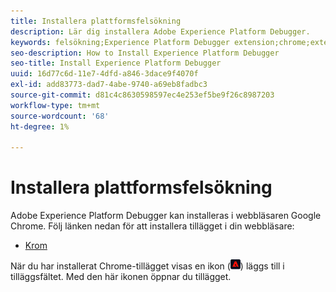 ```yaml
---
title: Installera plattformsfelsökning
description: Lär dig installera Adobe Experience Platform Debugger.
keywords: felsökning;Experience Platform Debugger extension;chrome;extension;install
seo-description: How to Install Experience Platform Debugger
seo-title: Install Experience Platform Debugger
uuid: 16d77c6d-11e7-4dfd-a846-3dace9f4070f
exl-id: add83773-dad7-4abe-9740-a69eb8fadbc3
source-git-commit: d81c4c8630598597ec4e253ef5be9f26c8987203
workflow-type: tm+mt
source-wordcount: '68'
ht-degree: 1%

---
```


# Installera plattformsfelsökning

Adobe Experience Platform Debugger kan installeras i webbläsaren Google Chrome. Följ länken nedan för att installera tillägget i din webbläsare:

* [Krom](https://chrome.google.com/webstore/detail/adobe-experience-platform/bfnnokhpnncpkdmbokanobigaccjkpob)

När du har installerat Chrome-tillägget visas en ikon (![](images/start-icon.jpg)) läggs till i tilläggsfältet. Med den här ikonen öppnar du tillägget.
